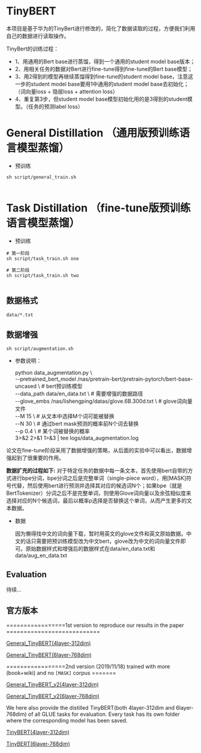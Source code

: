 # TinyBERT

本项目是基于华为的TinyBert进行修改的，简化了数据读取的过程，方便我们利用自己的数据进行读取操作。  


TinyBert的训练过程：  
- 1、用通用的Bert base进行蒸馏，得到一个通用的student model base版本；  
- 2、用相关任务的数据对Bert进行fine-tune得到fine-tune的Bert base模型；  
- 3、用2得到的模型再继续蒸馏得到fine-tune的student model base，注意这一步的student model base要用1中通用的student model base去初始化；（词向量loss + 隐层loss + attention loss）  
- 4、重复第3步，但student model base模型初始化用的是3得到的student模型。（任务的预测label loss）


General Distillation （通用版预训练语言模型蒸馏）
====================
- 预训练

```
sh script/general_train.sh
                             
```
Task Distillation （fine-tune版预训练语言模型蒸馏）
====================
- 预训练

```
# 第一阶段
sh script/task_train.sh one

# 第二阶段
sh script/task_train.sh two
                             
```

## 数据格式  

    data/*.txt

## 数据增强

    sh script/augmentation.sh

- 参数说明：

    python data_augmentation.py  \   
                --pretrained_bert_model  /nas/pretrain-bert/pretrain-pytorch/bert-base-uncased  \   # bert预训练模型   
                --data_path  data/en_data.txt    \  # 需要增强的数据路径   
                --glove_embs  /nas/lishengping/datas/glove.6B.300d.txt   \   # glove词向量文件   
                --M  15    \  # 从文本中选择M个词可能被替换   
                --N  30    \  # 通过bert mask预测的概率前N个词去替换   
                --p  0.4   \  # 某个词被替换的概率   
                3>&2 2>&1 1>&3 | tee logs/data_augmentation.log

论文在fine-tune阶段采用了数据增强的策略，从后面的实验中可以看出，数据增强起到了很重要的作用。   

**数据扩充的过程如下:** 对于特定任务的数据中每一条文本，首先使用bert自带的方式进行bpe分词，bpe分词之后是完整单词（single-piece word），用[MASK]符号代替，然后使用bert进行预测并选择其对应的候选词N个；如果bpe（就是BertTokenizer）分词之后不是完整单词，则使用Glove词向量以及余弦相似度来选择对应的N个候选词，最后以概率p选择是否替换这个单词，从而产生更多的文本数据。  

- 数据

    因为懒得找中文的词向量下载，暂时用英文的glove文件和英文原始数据。中文的话只需要把预训练模型改为中文bert，glove改为中文的词向量文件即可。原始数据样式和增强后的数据样式在data/en_data.txt和data/aug_en_data.txt


## Evaluation  

待续...


## 官方版本

=================1st version to reproduce our results in the paper ===========================

[General_TinyBERT(4layer-312dim)](https://drive.google.com/uc?export=download&id=1dDigD7QBv1BmE6pWU71pFYPgovvEqOOj) 

[General_TinyBERT(6layer-768dim)](https://drive.google.com/uc?export=download&id=1wXWR00EHK-Eb7pbyw0VP234i2JTnjJ-x)

=================2nd version (2019/11/18) trained with more (book+wiki) and no `[MASK]` corpus =======

[General_TinyBERT_v2(4layer-312dim)](https://drive.google.com/open?id=1PhI73thKoLU2iliasJmlQXBav3v33-8z)

[General_TinyBERT_v2(6layer-768dim)](https://drive.google.com/open?id=1r2bmEsQe4jUBrzJknnNaBJQDgiRKmQjF)


We here also provide the distilled TinyBERT(both 4layer-312dim and 6layer-768dim) of all GLUE tasks for evaluation. Every task has its own folder where the corresponding model has been saved.

[TinyBERT(4layer-312dim)](https://drive.google.com/uc?export=download&id=1_sCARNCgOZZFiWTSgNbE7viW_G5vIXYg) 

[TinyBERT(6layer-768dim)](https://drive.google.com/uc?export=download&id=1Vf0ZnMhtZFUE0XoD3hTXc6QtHwKr_PwS)

